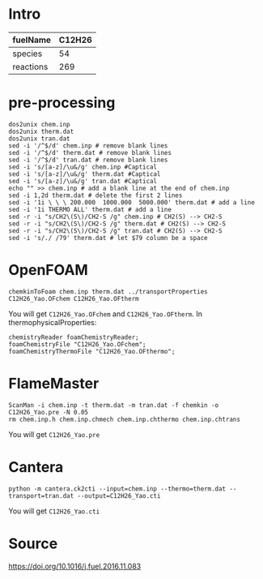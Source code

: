 # Intro
| fuelName      | C12H26 |
| --------------------          | ------------------------------------------------- |
| species       | 54       |
| reactions     | 269        |



# pre-processing
```
dos2unix chem.inp
dos2unix therm.dat
dos2unix tran.dat
sed -i '/^$/d' chem.inp # remove blank lines
sed -i '/^$/d' therm.dat # remove blank lines
sed -i '/^$/d' tran.dat # remove blank lines
sed -i 's/[a-z]/\u&/g' chem.inp #Captical
sed -i 's/[a-z]/\u&/g' therm.dat #Captical
sed -i 's/[a-z]/\u&/g' tran.dat #Captical
echo "" >> chem.inp # add a blank line at the end of chem.inp
sed -i 1,2d therm.dat # delete the first 2 lines
sed -i '1i \ \ \ 200.000  1000.000  5000.000' therm.dat # add a line
sed -i '1i THERMO ALL' therm.dat # add a line
sed -r -i "s/CH2\(S\)/CH2-S /g" chem.inp # CH2(S) --> CH2-S
sed -r -i "s/CH2\(S\)/CH2-S /g" therm.dat # CH2(S) --> CH2-S
sed -r -i "s/CH2\(S\)/CH2-S /g" tran.dat # CH2(S) --> CH2-S
sed -i 's/./ /79' therm.dat # let $79 column be a space
```

# OpenFOAM
```
chemkinToFoam chem.inp therm.dat ../transportProperties C12H26_Yao.OFchem C12H26_Yao.OFtherm
```
You will get `C12H26_Yao.OFchem` and `C12H26_Yao.OFtherm`.
In thermophysicalProperties:
```
chemistryReader foamChemistryReader;
foamChemistryFile "C12H26_Yao.OFchem";
foamChemistryThermoFile "C12H26_Yao.OFthermo";
```

# FlameMaster
```
ScanMan -i chem.inp -t therm.dat -m tran.dat -f chemkin -o C12H26_Yao.pre -N 0.05
rm chem.inp.h chem.inp.chmech chem.inp.chthermo chem.inp.chtrans
```
You will get `C12H26_Yao.pre`

# Cantera
```
python -m cantera.ck2cti --input=chem.inp --thermo=therm.dat --transport=tran.dat --output=C12H26_Yao.cti
```
You will get `C12H26_Yao.cti`

# Source

https://doi.org/10.1016/j.fuel.2016.11.083